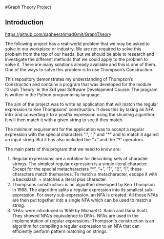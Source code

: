 #Graph Theory Project

Introduction
-------------------------------------------------------------------------------------------------------------------------------

https://github.com/sagheerahmadGmit/GraphTheory  

The following project has a real-world problem that we may be asked to solve in our workplace or industry. We are not required to solve this problem from the top of our heads, but we should be able to research and investigate the different methods that we could apply to the problem to solve it. There are many solutions already available and this is one of them. One of the ways to solve this problem is to use Thompson’s Construction  
  

This repository demonstrates my understanding of Thompson’s Construction and contains a program that was developed for the module 'Graph Theory' in the 3rd year Software Development Course. The program is written in the Python programming language.  
  

The aim of the project was to write an application that will match the regular expression to Ken Thompsons' construction. It does this by taking an NFA infix and converting it to a postfix expression using the shunting algorithm. It will then match it with a given string to see if they match.  
  

The minimum requirement for the application was to accept a regular expression with the special characters ".", "|" and "*" and to match it against an input string. But it has also included the “+” and the “?” operators.  
   
The main parts of this program that we need to know are:  

1.	Regular expressions: are a notation for describing sets of character strings. The simplest regular expression is a single literal character. Except for the special metacharacters “*”, “+”, “?”, “()”, “|”, these characters match themselves. To match a metacharacter, escape it with a backslash: + matches a literal plus character.
2.	Thompsons construction: is an algorithm developed by Ken Thompson in 1968. The algorithm splits a regular expression into its smallest sub-expression. For every sub-expression, an NFA is created. All those NFAs are then put together into a single NFA which can be used to match a string.
3.	NFAs: were introduced in 1959 by Michael O. Rabin and Dana Scott. They showed NFA's equivalence to DFAs. NFAs are used in the implementation of regular expressions: Thompson's construction is an algorithm for compiling a regular expression to an NFA that can efficiently perform pattern matching on strings.

